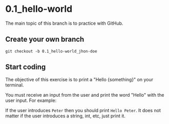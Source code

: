# 0.1_hello-world

The main topic of this branch is to practice with GitHub.

## Create your own branch

```shell
git checkout -b 0.1_hello-world_jhon-doe
```

## Start coding

The objective of this exercise is to print a "Hello {something}" on your terminal.

You must receive an input from the user and print the word "Hello" with the user input.
For example:

If the user introduces `Peter` then you should print `Hello Peter`.
It does not matter if the user introduces a string, int, etc, just print it.
